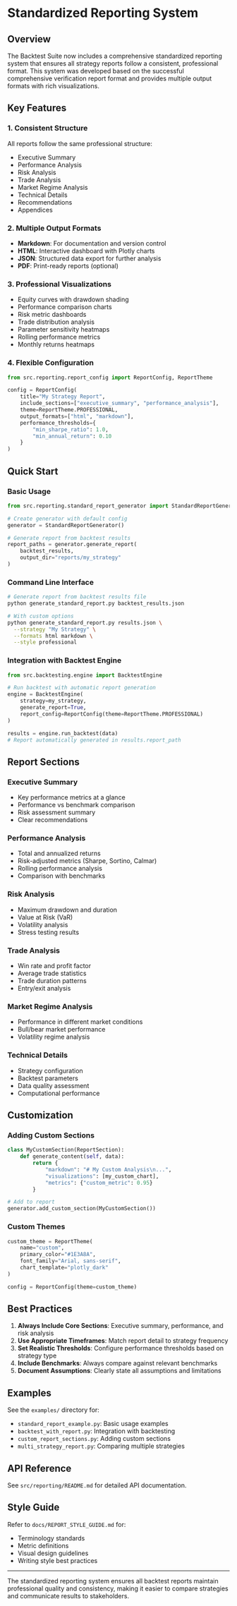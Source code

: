 # Standardized Reporting System

## Overview

The Backtest Suite now includes a comprehensive standardized reporting system that ensures all strategy reports follow a consistent, professional format. This system was developed based on the successful comprehensive verification report format and provides multiple output formats with rich visualizations.

## Key Features

### 1. **Consistent Structure**
All reports follow the same professional structure:
- Executive Summary
- Performance Analysis
- Risk Analysis
- Trade Analysis
- Market Regime Analysis
- Technical Details
- Recommendations
- Appendices

### 2. **Multiple Output Formats**
- **Markdown**: For documentation and version control
- **HTML**: Interactive dashboard with Plotly charts
- **JSON**: Structured data export for further analysis
- **PDF**: Print-ready reports (optional)

### 3. **Professional Visualizations**
- Equity curves with drawdown shading
- Performance comparison charts
- Risk metric dashboards
- Trade distribution analysis
- Parameter sensitivity heatmaps
- Rolling performance metrics
- Monthly returns heatmaps

### 4. **Flexible Configuration**
```python
from src.reporting.report_config import ReportConfig, ReportTheme

config = ReportConfig(
    title="My Strategy Report",
    include_sections=["executive_summary", "performance_analysis"],
    theme=ReportTheme.PROFESSIONAL,
    output_formats=["html", "markdown"],
    performance_thresholds={
        "min_sharpe_ratio": 1.0,
        "min_annual_return": 0.10
    }
)
```

## Quick Start

### Basic Usage

```python
from src.reporting.standard_report_generator import StandardReportGenerator

# Create generator with default config
generator = StandardReportGenerator()

# Generate report from backtest results
report_paths = generator.generate_report(
    backtest_results, 
    output_dir="reports/my_strategy"
)
```

### Command Line Interface

```bash
# Generate report from backtest results file
python generate_standard_report.py backtest_results.json

# With custom options
python generate_standard_report.py results.json \
  --strategy "My Strategy" \
  --formats html markdown \
  --style professional
```

### Integration with Backtest Engine

```python
from src.backtesting.engine import BacktestEngine

# Run backtest with automatic report generation
engine = BacktestEngine(
    strategy=my_strategy,
    generate_report=True,
    report_config=ReportConfig(theme=ReportTheme.PROFESSIONAL)
)

results = engine.run_backtest(data)
# Report automatically generated in results.report_path
```

## Report Sections

### Executive Summary
- Key performance metrics at a glance
- Performance vs benchmark comparison
- Risk assessment summary
- Clear recommendations

### Performance Analysis
- Total and annualized returns
- Risk-adjusted metrics (Sharpe, Sortino, Calmar)
- Rolling performance analysis
- Comparison with benchmarks

### Risk Analysis
- Maximum drawdown and duration
- Value at Risk (VaR)
- Volatility analysis
- Stress testing results

### Trade Analysis
- Win rate and profit factor
- Average trade statistics
- Trade duration patterns
- Entry/exit analysis

### Market Regime Analysis
- Performance in different market conditions
- Bull/bear market performance
- Volatility regime analysis

### Technical Details
- Strategy configuration
- Backtest parameters
- Data quality assessment
- Computational performance

## Customization

### Adding Custom Sections

```python
class MyCustomSection(ReportSection):
    def generate_content(self, data):
        return {
            "markdown": "# My Custom Analysis\n...",
            "visualizations": [my_custom_chart],
            "metrics": {"custom_metric": 0.95}
        }

# Add to report
generator.add_custom_section(MyCustomSection())
```

### Custom Themes

```python
custom_theme = ReportTheme(
    name="custom",
    primary_color="#1E3A8A",
    font_family="Arial, sans-serif",
    chart_template="plotly_dark"
)

config = ReportConfig(theme=custom_theme)
```

## Best Practices

1. **Always Include Core Sections**: Executive summary, performance, and risk analysis
2. **Use Appropriate Timeframes**: Match report detail to strategy frequency
3. **Set Realistic Thresholds**: Configure performance thresholds based on strategy type
4. **Include Benchmarks**: Always compare against relevant benchmarks
5. **Document Assumptions**: Clearly state all assumptions and limitations

## Examples

See the `examples/` directory for:
- `standard_report_example.py`: Basic usage examples
- `backtest_with_report.py`: Integration with backtesting
- `custom_report_sections.py`: Adding custom sections
- `multi_strategy_report.py`: Comparing multiple strategies

## API Reference

See `src/reporting/README.md` for detailed API documentation.

## Style Guide

Refer to `docs/REPORT_STYLE_GUIDE.md` for:
- Terminology standards
- Metric definitions
- Visual design guidelines
- Writing style best practices

---

The standardized reporting system ensures all backtest reports maintain professional quality and consistency, making it easier to compare strategies and communicate results to stakeholders.